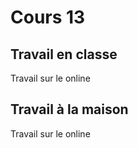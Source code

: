 
# Cours 13
 
## Travail en classe
Travail sur le online

## Travail à la maison
Travail sur le online
